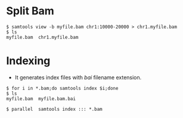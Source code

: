 # Split Bam

```
$ samtools view -b myfile.bam chr1:10000-20000 > chr1.myfile.bam
$ ls
myfile.bam  chr1.myfile.bam
```

# Indexing
- It generates index files with *bai*  filename extension.
```
$ for i in *.bam;do samtools index $i;done
$ ls
myfile.bam  myfile.bam.bai
```

```
$ parallel  samtools index ::: *.bam
```
